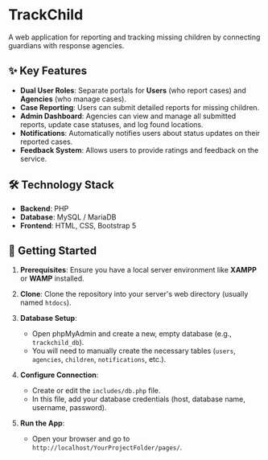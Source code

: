 # TrackChild

A web application for reporting and tracking missing children by connecting guardians with response agencies.

## ✨ Key Features

* **Dual User Roles**: Separate portals for **Users** (who report cases) and **Agencies** (who manage cases).
* **Case Reporting**: Users can submit detailed reports for missing children.
* **Admin Dashboard**: Agencies can view and manage all submitted reports, update case statuses, and log found locations.
* **Notifications**: Automatically notifies users about status updates on their reported cases.
* **Feedback System**: Allows users to provide ratings and feedback on the service.

## 🛠️ Technology Stack

* **Backend**: PHP
* **Database**: MySQL / MariaDB
* **Frontend**: HTML, CSS, Bootstrap 5

## 🚀 Getting Started

1.  **Prerequisites**: Ensure you have a local server environment like **XAMPP** or **WAMP** installed.

2.  **Clone**: Clone the repository into your server's web directory (usually named `htdocs`).

3.  **Database Setup**:
    * Open phpMyAdmin and create a new, empty database (e.g., `trackchild_db`).
    * You will need to manually create the necessary tables (`users`, `agencies`, `children`, `notifications`, etc.).

4.  **Configure Connection**:
    * Create or edit the `includes/db.php` file.
    * In this file, add your database credentials (host, database name, username, password).

5.  **Run the App**:
    * Open your browser and go to `http://localhost/YourProjectFolder/pages/`.
